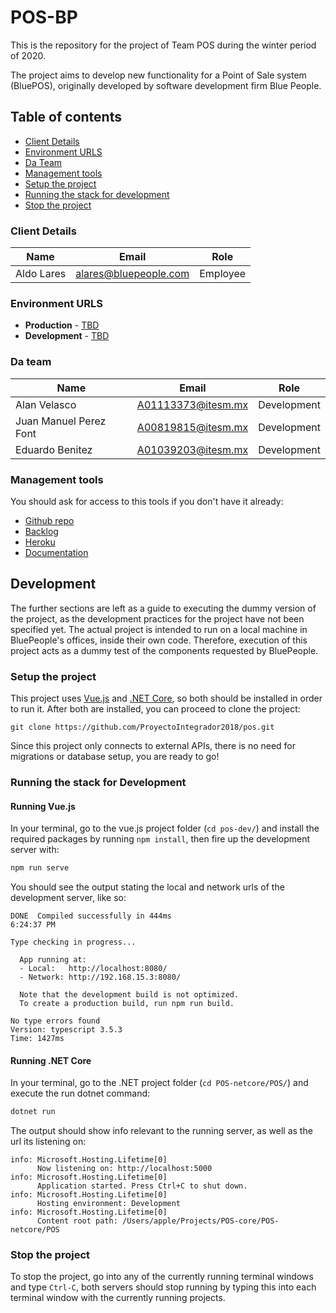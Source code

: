 # POS-BP

This is the repository for the project of Team POS during the winter period of 2020.

The project aims to develop new functionality for a Point of Sale system (BluePOS), originally developed by software development firm Blue People.

## Table of contents

* [Client Details](#client-details)
* [Environment URLS](#environment-urls)
* [Da Team](#da-team)
* [Management tools](#management-tools)
* [Setup the project](#setup-the-project)
* [Running the stack for development](#running-the-stack-for-development)
* [Stop the project](#stop-the-project)


### Client Details

| Name               | Email             | Role |
| ------------------ | ----------------- | ---- |
| Aldo Lares | alares@bluepeople.com | Employee  |


### Environment URLS

* **Production** - [TBD](TBD)
* **Development** - [TBD](TBD)

### Da team

| Name           | Email             | Role        |
| -------------- | ----------------- | ----------- |
| Alan Velasco | A01113373@itesm.mx | Development |
| Juan Manuel Perez Font | A00819815@itesm.mx | Development |
| Eduardo Benitez | A01039203@itesm.mx | Development |

### Management tools

You should ask for access to this tools if you don't have it already:

* [Github repo](https://github.com/ProyectoIntegrador2018/pos)
* [Backlog](https://github.com/ProyectoIntegrador2018/pos/projects/1)
* [Heroku](https://crowdfront-staging.herokuapp.com/)
* [Documentation](https://drive.com)

## Development

The further sections are left as a guide to executing the dummy version of the project, as the development practices for the project have not been specified yet. The actual project is intended to run on a local machine in BluePeople's offices, inside their own code. Therefore, execution of this project acts as a dummy test of the components requested by BluePeople.

### Setup the project

This project uses [Vue.js](https://vuejs.org/v2/guide/installation.html) and [.NET Core](https://dotnet.microsoft.com/download), so both should be installed in order to run it. After both are installed, you can proceed to clone the project:

```
git clone https://github.com/ProyectoIntegrador2018/pos.git
```

Since this project only connects to external APIs, there is no need for migrations or database setup, you are ready to go!

### Running the stack for Development

#### Running Vue.js

In your terminal, go to the vue.js project folder (`cd pos-dev/`) and install the required packages by running `npm install`, then fire up the development server with:

```bash
npm run serve
```

You should see the output stating the local and network urls of the development server, like so:

```
DONE  Compiled successfully in 444ms                                                                                           6:24:37 PM

Type checking in progress...

  App running at:
  - Local:   http://localhost:8080/ 
  - Network: http://192.168.15.3:8080/

  Note that the development build is not optimized.
  To create a production build, run npm run build.

No type errors found
Version: typescript 3.5.3
Time: 1427ms
```

#### Running .NET Core

In your terminal, go to the .NET project folder (`cd POS-netcore/POS/`) and execute the run dotnet command:

```bash
dotnet run
```

The output should show info relevant to the running server, as well as the url its listening on:

```
info: Microsoft.Hosting.Lifetime[0]
      Now listening on: http://localhost:5000
info: Microsoft.Hosting.Lifetime[0]
      Application started. Press Ctrl+C to shut down.
info: Microsoft.Hosting.Lifetime[0]
      Hosting environment: Development
info: Microsoft.Hosting.Lifetime[0]
      Content root path: /Users/apple/Projects/POS-core/POS-netcore/POS
```

### Stop the project

To stop the project, go into any of the currently running terminal windows and type `Ctrl-C`, both servers should stop running by typing this into each terminal window with the currently running projects.

